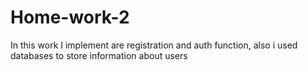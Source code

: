 # Home-work-2
In this work I implement are registration and auth function, also i used databases to store information about users
